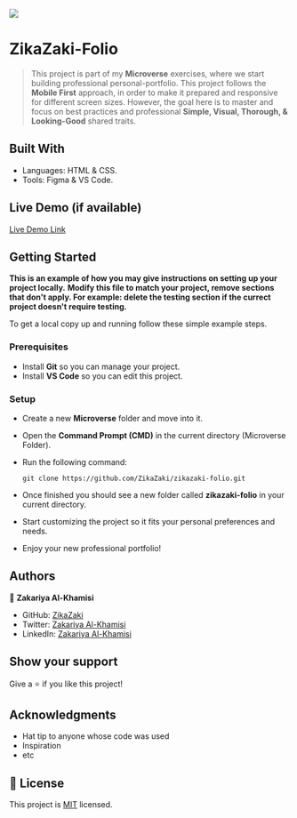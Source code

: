 ![](https://img.shields.io/badge/Microverse-blueviolet)

# ZikaZaki-Folio

> This project is part of my **Microverse** exercises, where we start building professional personal-portfolio. This project follows the **Mobile First** approach, in order to make it prepared and responsive for different screen sizes. However, the goal here is to master and focus on best practices and professional **Simple, Visual, Thorough, & Looking-Good** shared traits.

## Built With

- Languages: HTML & CSS.
- Tools: Figma & VS Code.

## Live Demo (if available)

[Live Demo Link](#)

## Getting Started

**This is an example of how you may give instructions on setting up your project locally.**
**Modify this file to match your project, remove sections that don't apply. For example: delete the testing section if the currect project doesn't require testing.**

To get a local copy up and running follow these simple example steps.

### Prerequisites

- Install **Git** so you can manage your project.
- Install **VS Code** so you can edit this project.

### Setup

- Create a new **Microverse** folder and move into it.
- Open the **Command Prompt (CMD)** in the current directory (Microverse Folder).
- Run the following command:

  ```
  git clone https://github.com/ZikaZaki/zikazaki-folio.git
  ```

- Once finished you should see a new folder called **zikazaki-folio** in your current directory.
- Start customizing the project so it fits your personal preferences and needs.
- Enjoy your new professional portfolio!

## Authors

👤 **Zakariya Al-Khamisi**

- GitHub: [ZikaZaki](https://github.com/ZikaZaki)
- Twitter: [Zakariya Al-Khamisi](https://twitter.com/ZakariyaKhamisi)
- LinkedIn: [Zakariya Al-Khamisi](https://www.linkedin.com/in/zakariyaalkhamisisap/)

## Show your support

Give a ⭐️ if you like this project!

## Acknowledgments

- Hat tip to anyone whose code was used
- Inspiration
- etc

## 📝 License

This project is [MIT](./MIT.md) licensed.

